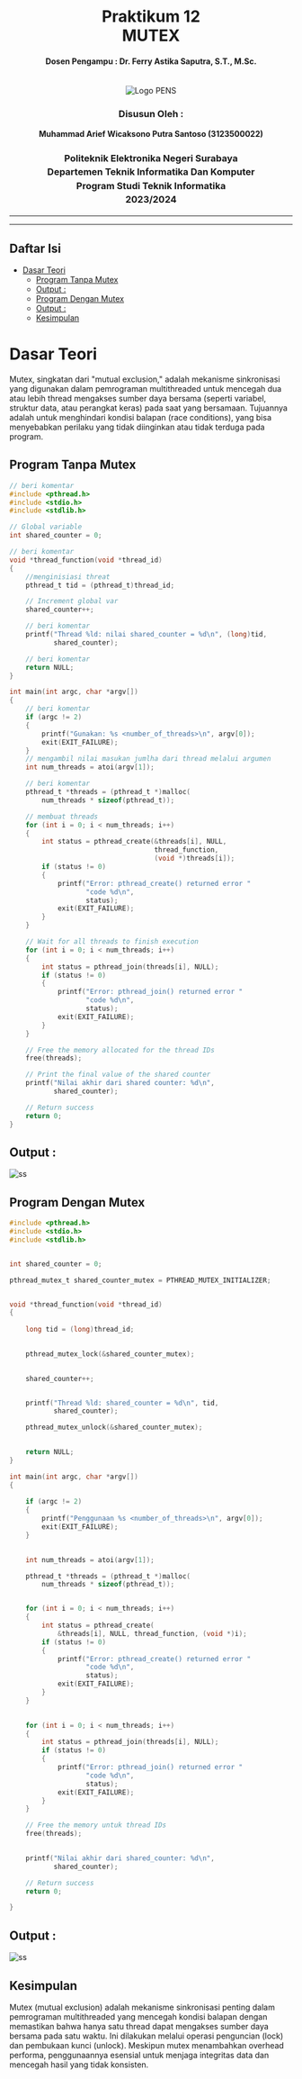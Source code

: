 <div align="center">
  <h1 style="text-align: center;font-weight: bold">Praktikum 12<br>MUTEX</h1>
  <h4 style="text-align: center;">Dosen Pengampu : Dr. Ferry Astika Saputra, S.T., M.Sc.</h4>
</div>
<br />
<div align="center">
  <img src="https://upload.wikimedia.org/wikipedia/id/4/44/Logo_PENS.png" alt="Logo PENS">
  <h3 style="text-align: center;">Disusun Oleh : </h3>
  <p style="text-align: center;">
    <strong>Muhammad Arief Wicaksono Putra Santoso (3123500022)</strong><br>
  </p>
<h3 style="text-align: center;line-height: 1.5">Politeknik Elektronika Negeri Surabaya<br>Departemen Teknik Informatika Dan Komputer<br>Program Studi Teknik Informatika<br>2023/2024</h3>
  <hr><hr>
</div>

## Daftar Isi
- [Dasar Teori](#dasar-teori)
  - [Program Tanpa Mutex](#program-tanpa-mutex)
  - [Output :](#output-)
  - [Program Dengan Mutex](#program-dengan-mutex)
  - [Output :](#output--1)
  - [Kesimpulan](#kesimpulan)

# Dasar Teori
Mutex, singkatan dari "mutual exclusion," adalah mekanisme sinkronisasi yang digunakan dalam pemrograman multithreaded untuk mencegah dua atau lebih thread mengakses sumber daya bersama (seperti variabel, struktur data, atau perangkat keras) pada saat yang bersamaan. Tujuannya adalah untuk menghindari kondisi balapan (race conditions), yang bisa menyebabkan perilaku yang tidak diinginkan atau tidak terduga pada program.


## Program Tanpa Mutex
```c
// beri komentar
#include <pthread.h>
#include <stdio.h>
#include <stdlib.h>

// Global variable
int shared_counter = 0;

// beri komentar
void *thread_function(void *thread_id)
{
    //menginisiasi threat
    pthread_t tid = (pthread_t)thread_id;

    // Increment global var
    shared_counter++;

    // beri komentar
    printf("Thread %ld: nilai shared_counter = %d\n", (long)tid,
           shared_counter);

    // beri komentar
    return NULL;
}

int main(int argc, char *argv[])
{
    // beri komentar
    if (argc != 2)
    {
        printf("Gunakan: %s <number_of_threads>\n", argv[0]);
        exit(EXIT_FAILURE);
    }
    // mengambil nilai masukan jumlha dari thread melalui argumen
    int num_threads = atoi(argv[1]);

    // beri komentar
    pthread_t *threads = (pthread_t *)malloc(
        num_threads * sizeof(pthread_t));

    // membuat threads
    for (int i = 0; i < num_threads; i++)
    {
        int status = pthread_create(&threads[i], NULL,
                                    thread_function,
                                    (void *)threads[i]);
        if (status != 0)
        {
            printf("Error: pthread_create() returned error "
                   "code %d\n",
                   status);
            exit(EXIT_FAILURE);
        }
    }

    // Wait for all threads to finish execution
    for (int i = 0; i < num_threads; i++)
    {
        int status = pthread_join(threads[i], NULL);
        if (status != 0)
        {
            printf("Error: pthread_join() returned error "
                   "code %d\n",
                   status);
            exit(EXIT_FAILURE);
        }
    }

    // Free the memory allocated for the thread IDs
    free(threads);

    // Print the final value of the shared counter
    printf("Nilai akhir dari shared counter: %d\n",
           shared_counter);

    // Return success
    return 0;
}
```

## Output : 
![ss](IMG/bkn.png)








## Program Dengan Mutex
```c
#include <pthread.h>
#include <stdio.h>
#include <stdlib.h>


int shared_counter = 0;

pthread_mutex_t shared_counter_mutex = PTHREAD_MUTEX_INITIALIZER;


void *thread_function(void *thread_id)
{
    
    long tid = (long)thread_id;

  
    pthread_mutex_lock(&shared_counter_mutex);

    
    shared_counter++;


    printf("Thread %ld: shared_counter = %d\n", tid,
           shared_counter);

    pthread_mutex_unlock(&shared_counter_mutex);

   
    return NULL;
}

int main(int argc, char *argv[])
{
   
    if (argc != 2)
    {
        printf("Penggunaan %s <number_of_threads>\n", argv[0]);
        exit(EXIT_FAILURE);
    }

   
    int num_threads = atoi(argv[1]);

    pthread_t *threads = (pthread_t *)malloc(
        num_threads * sizeof(pthread_t));


    for (int i = 0; i < num_threads; i++)
    {
        int status = pthread_create(
            &threads[i], NULL, thread_function, (void *)i);
        if (status != 0)
        {
            printf("Error: pthread_create() returned error "
                   "code %d\n",
                   status);
            exit(EXIT_FAILURE);
        }
    }

   
    for (int i = 0; i < num_threads; i++)
    {
        int status = pthread_join(threads[i], NULL);
        if (status != 0)
        {
            printf("Error: pthread_join() returned error "
                   "code %d\n",
                   status);
            exit(EXIT_FAILURE);
        }
    }

    // Free the memory untuk thread IDs
    free(threads);

    
    printf("Nilai akhir dari shared_counter: %d\n",
           shared_counter);

    // Return success
    return 0;

}
```

## Output : 
![ss](IMG/ya.png)







## Kesimpulan
Mutex (mutual exclusion) adalah mekanisme sinkronisasi penting dalam pemrograman multithreaded yang mencegah kondisi balapan dengan memastikan bahwa hanya satu thread dapat mengakses sumber daya bersama pada satu waktu. Ini dilakukan melalui operasi penguncian (lock) dan pembukaan kunci (unlock). Meskipun mutex menambahkan overhead performa, penggunaannya esensial untuk menjaga integritas data dan mencegah hasil yang tidak konsisten.